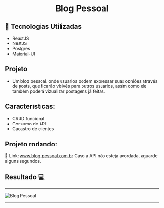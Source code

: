 <h1 align="center">Blog Pessoal</h1>

## 🚀 Tecnologias Utilizadas 

<ul>
    <li>ReactJS</li>
    <li>NestJS</li>
    <li>Postgres</li>  
    <li>Material-UI</li>  
</ul>

## Projeto

- Um blog pessoal, onde usuarios podem expressar suas opniões através de posts, que ficarão visivés para outros usuarios, assim como ele também poderá vizualizar postagens já feitas.

## Características:
<ul>
    <li>CRUD funcional</li>
    <li>Consumo de API</li>
    <li>Cadastro de clientes</li>  
</ul>

 ## Projeto rodando:
 
 🔰 Link: <a href="https://blog-pessoal-react-sigma.vercel.app/">www.blog-pessoal.com.br</a>
    Caso a API não esteja acordada, aguarde alguns segundos.
## Resultado 💻
 <hr>
 <div style="display: flex;">
    <img src="https://i.imgur.com/cquabK4.png" alt="Blog Pessoal">
 </div>

 <hr>

